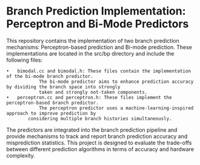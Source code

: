 # Branch Prediction Implementation: Perceptron and Bi-Mode Predictors
This repository contains the implementation of two branch prediction mechanisms: Perceptron-based prediction and Bi-mode prediction. These implementations are located in the src/bp directory and include the following files:

	•	bimodal.cc and bimodal.h: These files contain the implementation of the bi-mode branch predictor. 
                The bi-mode predictor aims to enhance prediction accuracy by dividing the branch space into strongly
		    	taken and strongly not-taken components.
	•	perceptron.cc and perceptron.h: These files implement the perceptron-based branch predictor.
                The perceptron predictor uses a machine-learning-inspired approach to improve prediction by 
			considering multiple branch histories simultaneously.

The predictors are integrated into the branch prediction pipeline and provide mechanisms to track and report branch prediction accuracy and misprediction statistics. This project is designed to evaluate the trade-offs between different prediction algorithms in terms of accuracy and hardware complexity.
